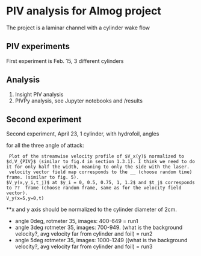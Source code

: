 # PIV analysis for Almog project

The project is a laminar channel with a cylinder wake flow

## PIV experiments

First experiment is Feb. 15, 3 different cylinders



## Analysis
1. Insight PIV analysis
2. PIVPy analysis, see Jupyter notebooks and /results

## Second experiment

Second experiment, April 23, 1 cylinder, with hydrofoil, angles


for all the three angle of attack:   

     Plot of the streamwise velocity profile of $V_x(y)$ normalized to $d,V_{PIV}$ (similar to fig.4 in section 1.3.1). I think we need to do it for only half the width, meaning to only the side with the laser. 
     velocity vector field map corresponds to the __ (choose random time) frame. (similar to fig. 5).
    $V_y(x,y_i,t_j)$ at $y_i = 0, 0.5, 0.75, 1, 1.2$ and $t_j$ corresponds to ??  frame (choose random frame, same as for the velocity field vector).
    V_y(x=5,y=0,t)

**x and y axis should be normalized to the cylinder diameter of 2cm.

* angle 0deg, rotmeter 35, images: 400-649 = run1 
* angle 3deg rotmeter 35, images: 700-949. (what is the background velocity?, avg velocity far from cylinder and foil) = run2 
* angle 5deg rotmeter 35, images: 1000-1249 ((what is the background velocity?, avg velocity far from cylinder and foil) = run3

 

